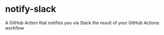 # notify-slack
A GitHub Action that notifies you via Slack the result of your GitHub Actions workflow
